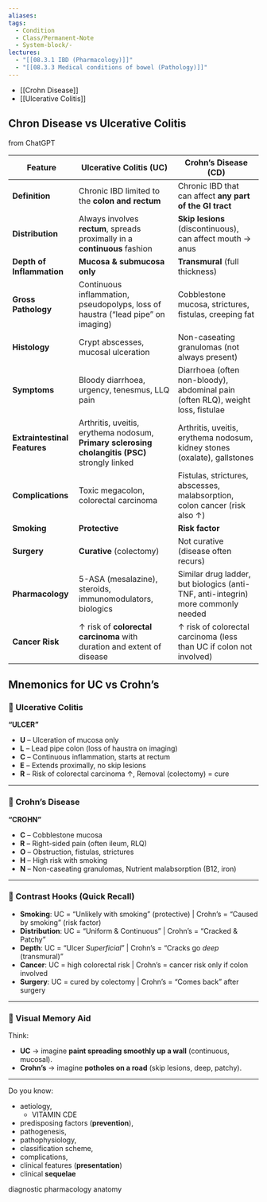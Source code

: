 ```yaml
---
aliases:
tags:
  - Condition
  - Class/Permanent-Note
  - System-block/-
lectures:
  - "[[08.3.1 IBD (Pharmacology)]]"
  - "[[08.3.3 Medical conditions of bowel (Pathology)]]"
---
```


- [[Crohn Disease]]
- [[Ulcerative Colitis]]

## Chron Disease vs Ulcerative Colitis
from ChatGPT

| Feature                      | **Ulcerative Colitis (UC)**               | **Crohn’s Disease (CD)**                    |
| ---------------------------- | ---------------------------------------------------------------------------------------------- | -------------------------------------------------------------------------------- |
| **Definition**               | Chronic IBD limited to the **colon and rectum**                                                | Chronic IBD that can affect **any part of the GI tract**                          |
| **Distribution**             | Always involves **rectum**, spreads proximally in a **continuous** fashion                     | **Skip lesions** (discontinuous), can affect mouth → anus                         |
| **Depth of Inflammation**    | **Mucosa & submucosa only**                                                                    | **Transmural** (full thickness)                                                   |
| **Gross Pathology**          | Continuous inflammation, pseudopolyps, loss of haustra (“lead pipe” on imaging)                | Cobblestone mucosa, strictures, fistulas, creeping fat                            |
| **Histology**                | Crypt abscesses, mucosal ulceration                                                            | Non-caseating granulomas (not always present)                                     |
| **Symptoms**                 | Bloody diarrhoea, urgency, tenesmus, LLQ pain                                                  | Diarrhoea (often non-bloody), abdominal pain (often RLQ), weight loss, fistulae   |
| **Extraintestinal Features** | Arthritis, uveitis, erythema nodosum, **Primary sclerosing cholangitis (PSC)** strongly linked | Arthritis, uveitis, erythema nodosum, kidney stones (oxalate), gallstones         |
| **Complications**            | Toxic megacolon, colorectal carcinoma                                                          | Fistulas, strictures, abscesses, malabsorption, colon cancer (risk also ↑)        |
| **Smoking**                  | **Protective**                                                                                 | **Risk factor**                                                                   |
| **Surgery**                  | **Curative** (colectomy)                                                                       | Not curative (disease often recurs)                                               |
| **Pharmacology**             | 5-ASA (mesalazine), steroids, immunomodulators, biologics                                      | Similar drug ladder, but biologics (anti-TNF, anti-integrin) more commonly needed |
| **Cancer Risk**              | ↑ risk of **colorectal carcinoma** with duration and extent of disease                         | ↑ risk of colorectal carcinoma (less than UC if colon not involved)               |

## Mnemonics for UC vs Crohn’s

### 🔹 Ulcerative Colitis

**“ULCER”**

* **U** – Ulceration of mucosa only
* **L** – Lead pipe colon (loss of haustra on imaging)
* **C** – Continuous inflammation, starts at rectum
* **E** – Extends proximally, no skip lesions
* **R** – Risk of colorectal carcinoma ↑, Removal (colectomy) = cure

---

### 🔹 Crohn’s Disease

**“CROHN”**

* **C** – Cobblestone mucosa
* **R** – Right-sided pain (often ileum, RLQ)
* **O** – Obstruction, fistulas, strictures
* **H** – High risk with smoking
* **N** – Non-caseating granulomas, Nutrient malabsorption (B12, iron)

---

### 🔹 Contrast Hooks (Quick Recall)

* **Smoking**: UC = “Unlikely with smoking” (protective) | Crohn’s = “Caused by smoking” (risk factor)
* **Distribution**: UC = “Uniform & Continuous” | Crohn’s = “Cracked & Patchy”
* **Depth**: UC = “Ulcer *Superficial*” | Crohn’s = “Cracks go *deep* (transmural)”
* **Cancer**: UC = high colorectal risk | Crohn’s = cancer risk only if colon involved
* **Surgery**: UC = cured by colectomy | Crohn’s = “Comes back” after surgery

---

### 🔹 Visual Memory Aid

Think:

* **UC** → imagine **paint spreading smoothly up a wall** (continuous, mucosal).
* **Crohn’s** → imagine **potholes on a road** (skip lesions, deep, patchy).








---



Do you know:
- aetiology, 
	- VITAMIN CDE
- predisposing factors (**prevention**), 
- pathogenesis, 
- pathophysiology, 
- classification scheme, 
- complications, 
- clinical features (**presentation**)
- clinical **sequelae**

diagnostic
pharmacology
anatomy



